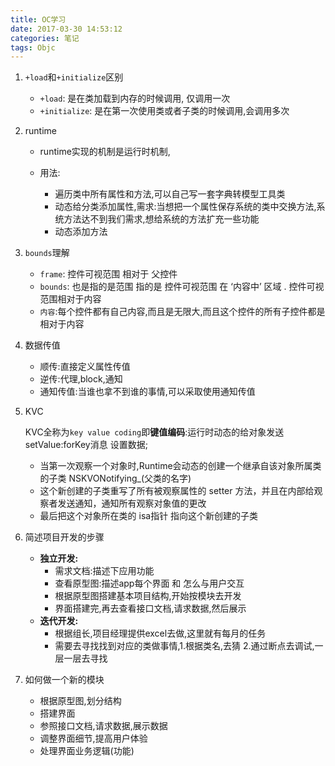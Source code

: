 ```yaml
---
title: OC学习
date: 2017-03-30 14:53:12
categories: 笔记
tags: Objc
---
```




1. `+load`和`+initialize`区别

   * `+load`: 是在类加载到内存的时候调用, 仅调用一次
   * `+initialize`: 是在第一次使用类或者子类的时候调用,会调用多次

2. runtime

   * runtime实现的机制是运行时机制,

   * 用法:

     * 遍历类中所有属性和方法,可以自己写一套字典转模型工具类
     * 动态给分类添加属性,需求:当想把一个属性保存系统的类中交换方法,系统方法达不到我们需求,想给系统的方法扩充一些功能
     * 动态添加方法

     <!-- more -->

3. `bounds`理解

   * `frame`: 控件可视范围 相对于 父控件
   * `bounds`: 也是指的是范围 指的是 控件可视范围 在 ‘内容中’ 区域 . 控件可视范围相对于内容
   * `内容`:每个控件都有自己内容,而且是无限大,而且这个控件的所有子控件都是相对于内容

4. 数据传值

   * 顺传:直接定义属性传值
   * 逆传:代理,block,通知
   * 通知传值:当谁也拿不到谁的事情,可以采取使用通知传值

5. KVC

   KVC全称为`key value coding`即**键值编码**:运行时动态的给对象发送setValue:forKey消息 设置数据;

   * 当第一次观察一个对象时,Runtime会动态的创建一个继承自该对象所属类的子类 NSKVONotifying_(父类的名字)
   * 这个新创建的子类重写了所有被观察属性的 setter 方法，并且在内部给观察者发送通知，通知所有观察对象值的更改
   * 最后把这个对象所在类的 isa指针 指向这个新创建的子类

6. 简述项目开发的步骤

   * **独立开发:**
     * 需求文档:描述下应用功能
     * 查看原型图:描述app每个界面 和 怎么与用户交互
     * 根据原型图搭建基本项目结构,开始按模块去开发
     * 界面搭建完,再去查看接口文档,请求数据,然后展示
   * **迭代开发:**
     * 根据组长,项目经理提供excel去做,这里就有每月的任务
     * 需要去寻找找到对应的类做事情,1.根据类名,去猜 2.通过断点去调试,一层一层去寻找

7. 如何做一个新的模块

   * 根据原型图,划分结构
   * 搭建界面
   * 参照接口文档,请求数据,展示数据
   * 调整界面细节,提高用户体验
   * 处理界面业务逻辑(功能)


